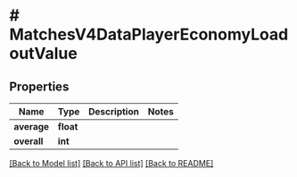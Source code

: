 # # MatchesV4DataPlayerEconomyLoadoutValue

## Properties

Name | Type | Description | Notes
------------ | ------------- | ------------- | -------------
**average** | **float** |  |
**overall** | **int** |  |

[[Back to Model list]](../../README.md#models) [[Back to API list]](../../README.md#endpoints) [[Back to README]](../../README.md)

